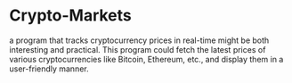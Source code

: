 # Crypto-Markets
a program that tracks cryptocurrency prices in real-time might be both interesting and practical. This program could fetch the latest prices of various cryptocurrencies like Bitcoin, Ethereum, etc., and display them in a user-friendly manner.
